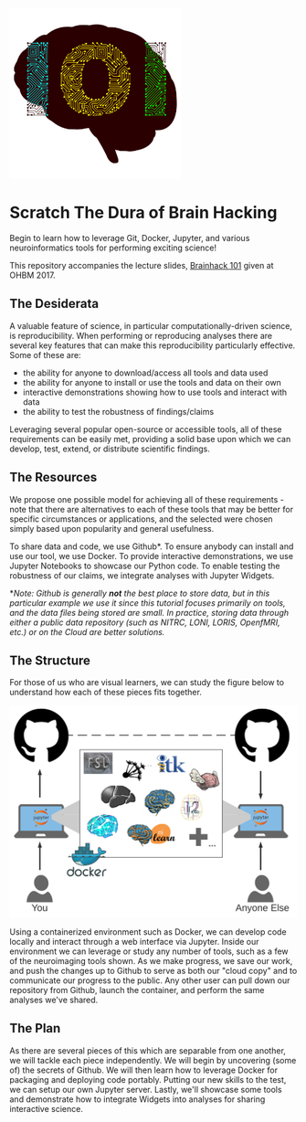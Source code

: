 <img src="./figs/101.png" width=300px />

# Scratch The Dura of Brain Hacking
Begin to learn how to leverage Git, Docker, Jupyter, and various neuroinformatics tools for performing exciting science!

This repository accompanies the lecture slides, [Brainhack 101](https://brainhack101.github.io) given at OHBM 2017.

## The Desiderata
A valuable feature of science, in particular computationally-driven science, is reproducibility. When performing or reproducing
analyses there are several key features that can make this reproducibility particularly effective. Some of these are:

- the ability for anyone to download/access all tools and data used
- the ability for anyone to install or use the tools and data on their own
- interactive demonstrations showing how to use tools and interact with data
- the ability to test the robustness of findings/claims

Leveraging several popular open-source or accessible tools, all of these requirements can be easily met, providing a solid
base upon which we can develop, test, extend, or distribute scientific findings.

## The Resources
We propose one possible model for achieving all of these requirements - note that there are alternatives to each of these tools that
may be better for specific circumstances or applications, and the selected were chosen simply based upon popularity and general
usefulness.

To share data and code, we use Github\*. To ensure anybody can install and use our tool, we use Docker. To provide interactive
demonstrations, we use Jupyter Notebooks to showcase our Python code. To enable testing the robustness of our claims, we integrate
analyses with Jupyter Widgets.

\**Note: Github is generally **not** the best place to store data, but in this particular example we use it since this tutorial
focuses primarily on tools, and the data files being stored are small. In practice, storing data through either a public data
repository (such as NITRC, LONI, LORIS, OpenfMRI, etc.) or on the Cloud are better solutions.*

## The Structure
For those of us who are visual learners, we can study the figure below to understand how each of these pieces fits together.

<img src="./figs/open-science.png" width=600px />

Using a containerized environment such as Docker, we can develop code locally and interact through a web interface via Jupyter.
Inside our environment we can leverage or study any number of tools, such as a few of the neuroimaging tools shown. As we make
progress, we save our work, and push the changes up to Github to serve as both our "cloud copy" and to communicate our progress
to the public. Any other user can pull down our repository from Github, launch the container, and perform the same analyses we've
shared.

## The Plan
As there are several pieces of this which are separable from one another, we will tackle each piece independently. We will begin by
uncovering (some of) the secrets of Github. We will then learn how to leverage Docker for packaging and deploying code portably.
Putting our new skills to the test, we can setup our own Jupyter server. Lastly, we'll showcase some tools and demonstrate how to
integrate Widgets into analyses for sharing interactive science.

